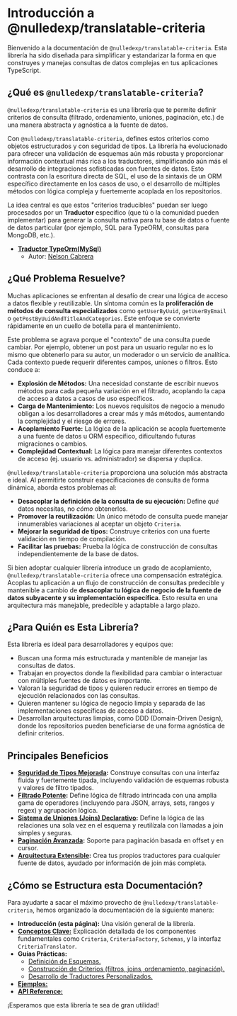 # Introducción a @nulledexp/translatable-criteria

Bienvenido a la documentación de `@nulledexp/translatable-criteria`. Esta librería ha sido
diseñada para simplificar y estandarizar la forma en que construyes y manejas consultas de
datos complejas en tus aplicaciones TypeScript.

## ¿Qué es `@nulledexp/translatable-criteria`?

`@nulledexp/translatable-criteria` es una librería que te permite definir criterios de consulta
(filtrado, ordenamiento, uniones, paginación, etc.) de una manera abstracta y agnóstica a la
fuente de datos.

Con `@nulledexp/translatable-criteria`, defines estos criterios como objetos estructurados y con
seguridad de tipos. La librería ha evolucionado para ofrecer una validación de esquemas aún más
robusta y proporcionar información contextual más rica a los traductores, simplificando aún más
el desarrollo de integraciones sofisticadas con fuentes de datos.
Esto contrasta con la escritura directa de SQL, el uso de la sintaxis de un
ORM específico directamente en los casos de uso, o el desarrollo de múltiples métodos con
lógica compleja y fuertemente acoplada en los repositorios.

La idea central es que estos "criterios traducibles" puedan ser luego procesados por un
**Traductor** específico (que tú o la comunidad pueden implementar) para generar la consulta
nativa para tu base de datos o fuente de datos particular (por ejemplo, SQL para TypeORM, consultas para MongoDB, etc.).

- **[Traductor TypeOrm(MySql)](https://www.npmjs.com/package/@nulledexp/typeorm-mysql-criteria-translator)**
  - Autor: [Nelson Cabrera](https://github.com/Techscq)

## ¿Qué Problema Resuelve?

Muchas aplicaciones se enfrentan al desafío de crear una lógica de acceso a datos flexible y reutilizable. Un síntoma común es la **proliferación de métodos de consulta especializados** como `getUserByUuid`, `getUserByEmail` o `getPostByUuidAndTitleAndCategories`. Este enfoque se convierte rápidamente en un cuello de botella para el mantenimiento.

Este problema se agrava porque el "contexto" de una consulta puede cambiar. Por ejemplo, obtener un post para un usuario regular no es lo mismo que obtenerlo para su autor, un moderador o un servicio de analítica. Cada contexto puede requerir diferentes campos, uniones o filtros. Esto conduce a:

- **Explosión de Métodos:** Una necesidad constante de escribir nuevos métodos para cada pequeña variación en el filtrado, acoplando la capa de acceso a datos a casos de uso específicos.
- **Carga de Mantenimiento:** Los nuevos requisitos de negocio a menudo obligan a los desarrolladores a crear más y más métodos, aumentando la complejidad y el riesgo de errores.
- **Acoplamiento Fuerte:** La lógica de la aplicación se acopla fuertemente a una fuente de datos u ORM específico, dificultando futuras migraciones o cambios.
- **Complejidad Contextual:** La lógica para manejar diferentes contextos de acceso (ej. usuario vs. administrador) se dispersa y duplica.

`@nulledexp/translatable-criteria` proporciona una solución más abstracta e ideal. Al permitirte construir especificaciones de consulta de forma dinámica, aborda estos problemas al:

- **Desacoplar la definición de la consulta de su ejecución:** Define _qué_ datos necesitas, no _cómo_ obtenerlos.
- **Promover la reutilización:** Un único método de consulta puede manejar innumerables variaciones al aceptar un objeto `Criteria`.
- **Mejorar la seguridad de tipos:** Construye criterios con una fuerte validación en tiempo de compilación.
- **Facilitar las pruebas:** Prueba la lógica de construcción de consultas independientemente de la base de datos.

Si bien adoptar cualquier librería introduce un grado de acoplamiento, `@nulledexp/translatable-criteria` ofrece una compensación estratégica. Acoplas tu aplicación a un flujo de construcción de consultas predecible y mantenible a cambio de **desacoplar tu lógica de negocio de la fuente de datos subyacente y su implementación específica**. Esto resulta en una arquitectura más manejable, predecible y adaptable a largo plazo.

## ¿Para Quién es Esta Librería?

Esta librería es ideal para desarrolladores y equipos que:

- Buscan una forma más estructurada y mantenible de manejar las consultas de datos.
- Trabajan en proyectos donde la flexibilidad para cambiar o interactuar con múltiples fuentes de datos es importante.
- Valoran la seguridad de tipos y quieren reducir errores en tiempo de ejecución relacionados con las consultas.
- Quieren mantener su lógica de negocio limpia y separada de las implementaciones específicas de acceso a datos.
- Desarrollan arquitecturas limpias, como DDD (Domain-Driven Design), donde los repositorios pueden beneficiarse de una forma agnóstica de definir criterios.

## Principales Beneficios

- **[Seguridad de Tipos Mejorada](../guides/schema-definitions/es.md):** Construye consultas con una interfaz fluida y fuertemente tipada, incluyendo validación de esquemas robusta y valores de filtro tipados.
- **[Filtrado Potente](../guides/building-criteria/es.md#2-aplicando-filtros):** Define lógica de filtrado intrincada con una amplia gama de operadores (incluyendo para JSON, arrays, sets, rangos y regex) y agrupación lógica.
- **[Sistema de Uniones (Joins) Declarativo](../guides/building-criteria/es.md#3-añadiendo-uniones-joins):** Define la lógica de las relaciones una sola vez en el esquema y reutilízala con llamadas a join simples y seguras.
- **[Paginación Avanzada](../guides/building-criteria/es.md#5-paginación):** Soporte para paginación basada en offset y en cursor.
- **[Arquitectura Extensible](../guides/developing-translators/es.md):** Crea tus propios traductores para cualquier fuente de datos, ayudado por información de join más completa.

## ¿Cómo se Estructura esta Documentación?

Para ayudarte a sacar el máximo provecho de `@nulledexp/translatable-criteria`, hemos organizado la documentación de la siguiente manera:

- **Introducción (esta página):** Una visión general de la librería.
- [**Conceptos Clave:**](../core-concepts/es.md) Explicación detallada de los componentes
  fundamentales como
  `Criteria`,
  `CriteriaFactory`, `Schemas`, y la interfaz `CriteriaTranslator`.
- **Guías Prácticas:**
  - [Definición de Esquemas.](../guides/schema-definitions/es.md)
  - [Construcción de Criterios (filtros, joins, ordenamiento, paginación).](../guides/building-criteria/es.md)
  - [Desarrollo de Traductores Personalizados.](../guides/developing-translators/es.md)
- [**Ejemplos:**](../use-cases/es.md)
- [**API Reference:**](../api-reference/es.md)

¡Esperamos que esta librería te sea de gran utilidad!
